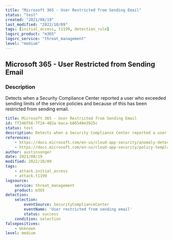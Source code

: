 ```yaml
---
title: "Microsoft 365 - User Restricted from Sending Email"
status: "test"
created: "2021/08/19"
last_modified: "2022/10/09"
tags: [initial_access, t1199, detection_rule]
logsrc_product: "m365"
logsrc_service: "threat_management"
level: "medium"
---
```


## Microsoft 365 - User Restricted from Sending Email

### Description

Detects when a Security Compliance Center reported a user who exceeded sending limits of the service policies and because of this has been restricted from sending email.

```yml
title: Microsoft 365 - User Restricted from Sending Email
id: ff246f56-7f24-402a-baca-b86540e3925c
status: test
description: Detects when a Security Compliance Center reported a user who exceeded sending limits of the service policies and because of this has been restricted from sending email.
references:
    - https://docs.microsoft.com/en-us/cloud-app-security/anomaly-detection-policy
    - https://docs.microsoft.com/en-us/cloud-app-security/policy-template-reference
author: austinsonger
date: 2021/08/19
modified: 2022/10/09
tags:
    - attack.initial_access
    - attack.t1199
logsource:
    service: threat_management
    product: m365
detection:
    selection:
        eventSource: SecurityComplianceCenter
        eventName: 'User restricted from sending email'
        status: success
    condition: selection
falsepositives:
    - Unknown
level: medium

```
